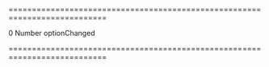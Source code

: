 ===========================================================================
<!--default-->0<!--/default-->
<!--type-->Number<!--/type-->
<!--firedEvents-->optionChanged<!--/firedEvents-->
===========================================================================

<!--shortDescription-->

<!--/shortDescription-->

<!--fullDescription-->

<!--/fullDescription-->